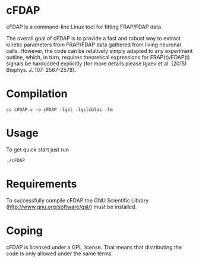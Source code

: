 cFDAP
=====

 cFDAP is a command-line Linux tool for fitting FRAP/FDAP data.

 The overall goal of cFDAP is to provide a fast and robust way to extract
kinetic parameters from FRAP/FDAP data gathered from living neuronal cells.
However, the code can be relatively simply adapted to any experiment outline,
which, in turn, requires theoretical expressions for FRAP(t)/FDAP(t) signals be
hardcoded explicitly (for more details please Igaev et al. (2015) Biophys. J.
107: 2567-2578).

Compilation
===========

 ```
 cc cFDAP.c -o cFDAP -lgsl -lgslcblas -lm
 ```

Usage
=====

 To get quick start just run
 ```
 ./cFDAP
 ```

Requirements
============

 To successfully compile cFDAP the GNU Scientific Library
(http://www.gnu.org/software/gsl/) must be installed.

Coping
======

 cFDAP is licensed under a GPL license. That means that distributing the code is only
allowed under the same terms. 

